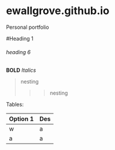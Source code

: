 # ewallgrove.github.io
Personal portfolio

#Heading 1

###### heading 6


__BOLD__
*Italics*
> nesting
>
> >> nesting
> >

Tables:

| Option 1| Des|
|---------|----|
| w       |   a|
| a       |   a|
